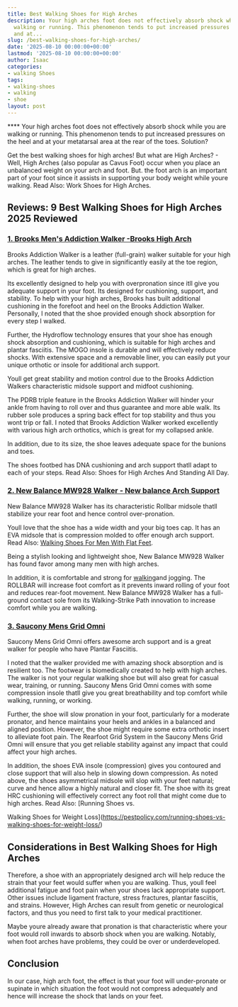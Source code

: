 ```yaml
---
title: Best Walking Shoes for High Arches
description: Your high arches foot does not effectively absorb shock while you are
  walking or running. This phenomenon tends to put increased pressures on the heel
  and at...
slug: /best-walking-shoes-for-high-arches/
date: '2025-08-10 00:00:00+00:00'
lastmod: '2025-08-10 00:00:00+00:00'
author: Isaac
categories:
- walking Shoes
tags:
- walking-shoes
- walking
- shoe
layout: post
---
```

**** Your high arches foot does not effectively absorb shock while you are walking or running. This phenomenon tends to put increased pressures on the heel and at your metatarsal area at the rear of the toes. Solution?

Get the best walking shoes for high arches! But what are High Arches? - Well, High Arches (also popular as Cavus Foot) occur when you place an unbalanced weight on your arch and foot. But. the foot arch is an important part of your foot since it assists in supporting your body weight while youre walking. Read Also: Work Shoes for High Arches.

##  Reviews: 9 Best Walking Shoes for High Arches 2025 Reviewed

###  [1. Brooks Men's Addiction Walker -Brooks High Arch](https://www.amazon.com/dp/B0012HR2I8/?tag=p-policy-20)

Brooks Addiction Walker is a leather (full-grain) walker suitable for your high arches. The leather tends to give in significantly easily at the toe region, which is great for high arches.

Its excellently designed to help you with overpronation since itll give you adequate support in your foot. Its designed for cushioning, support, and stability. To help with your high arches, Brooks has built additional cushioning in the forefoot and heel on the Brooks Addiction Walker. Personally, I noted that the shoe provided enough shock absorption for every step I walked.

Further, the Hydroflow technology ensures that your shoe has enough shock absorption and cushioning, which is suitable for high arches and plantar fasciitis. The MOGO insole is durable and will effectively reduce shocks. With extensive space and a removable liner, you can easily put your unique orthotic or insole for additional arch support.

Youll get great stability and motion control due to the Brooks Addiction Walkers characteristic midsole support and midfoot cushioning.

The PDRB triple feature in the Brooks Addiction Walker will hinder your ankle from having to roll over and thus guarantee and more able walk. Its rubber sole produces a spring back effect for top stability and thus you wont trip or fall. I noted that Brooks Addiction Walker worked excellently with various high arch orthotics, which is great for my collapsed ankle.

In addition, due to its size, the shoe leaves adequate space for the bunions and toes.

The shoes footbed has DNA cushioning and arch support thatll adapt to each of your steps. Read Also: Shoes for High Arches And Standing All Day.

###  [2. New Balance MW928 Walker - New balance Arch Support](https://www.amazon.com/dp/B01NB9K3XO/?tag=p-policy-20)

New Balance MW928 Walker has its characteristic Rollbar midsole thatll stabilize your rear foot and hence control over-pronation.

Youll love that the shoe has a wide width and your big toes cap. It has an EVA midsole that is compression molded to offer enough arch support. Read Also: [Walking Shoes For Men With Flat Feet](https://pestpolicy.com/best-[walking-shoes](https://pestpolicy.com/best-walking-shoes-for-flat-feet-and-bunions/)-for-men-with-flat-feet/).

Being a stylish looking and lightweight shoe, New Balance MW928 Walker has found favor among many men with high arches.

In addition, it is comfortable and strong for [walking](https://pestpolicy.com/best-walking-shoes-for-lower-back-pain/)and jogging. The ROLLBAR will increase foot comfort as it prevents inward rolling of your foot and reduces rear-foot movement. New Balance MW928 Walker has a full-ground contact sole from its Walking-Strike Path innovation to increase comfort while you are walking.

###  [3. Saucony Mens Grid Omni](https://www.amazon.com/dp/B000I4SA0A/?tag=p-policy-20)

Saucony Mens Grid Omni offers awesome arch support and is a great walker for people who have Plantar Fasciitis.

I noted that the walker provided me with amazing shock absorption and is resilient too. The footwear is biomedically created to help with high arches. The walker is not your regular walking shoe but will also great for casual wear, training, or running. Saucony Mens Grid Omni comes with some compression insole thatll give you great breathability and top comfort while walking, running, or working.

Further, the shoe will slow pronation in your foot, particularly for a moderate pronator, and hence maintains your heels and ankles in a balanced and aligned position. However, the shoe might require some extra orthotic insert to alleviate foot pain. The Rearfoot Grid System in the Saucony Mens Grid Omni will ensure that you get reliable stability against any impact that could affect your high arches.

In addition, the shoes EVA insole (compression) gives you contoured and close support that will also help in slowing down compression. As noted above, the shoes asymmetrical midsole will slop with your feet natural; curve and hence allow a highly natural and closer fit. The shoe with its great HRC cushioning will effectively correct any foot roll that might come due to high arches. Read Also: [Running Shoes vs.

Walking Shoes for Weight Loss](https://pestpolicy.com/running-shoes-vs-walking-shoes-for-weight-loss/)

##  Considerations in Best Walking Shoes for High Arches

Therefore, a shoe with an appropriately designed arch will help reduce the strain that your feet would suffer when you are walking. Thus, youll feel additional fatigue and foot pain when your shoes lack appropriate support. Other issues include ligament fracture, stress fractures, plantar fasciitis, and strains. However, High Arches can result from genetic or neurological factors, and thus you need to first talk to your medical practitioner.

Maybe youre already aware that pronation is that characteristic where your foot would roll inwards to absorb shock when you are walking. Notably, when foot arches have problems, they could be over or underdeveloped.

##  Conclusion

In our case, high arch foot, the effect is that your foot will under-pronate or supinate in which situation the foot would not compress adequately and hence will increase the shock that lands on your feet.
